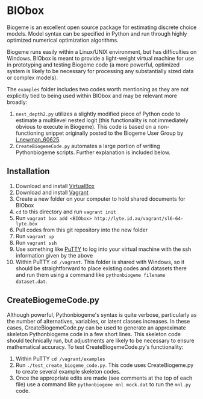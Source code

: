 BIObox
======

Biogeme is an excellent open source package for estimating discrete choice models.  Model syntax can be specified in Python and run through highly optimized numerical optimization algorithms.

Biogeme runs easily within a Linux/UNIX environment, but has difficulties on Windows.  BIObox is meant to provide a light-weight virtual machine for use in prototyping and testing Biogeme code (a more powerful, optimized system is likely to be necessary for processing any substantially sized data or complex models).

The `examples` folder includes two codes worth mentioning as they are not explicitly tied to being used within BIObox and may be relevant more broadly:

1. `nest_depth2.py` utilizes a slightly modified piece of Python code to estimate a multilevel nested logit (this functionality is not immediately obvious to execute in Biogeme).  This code is based on a non-functioning snippet originally posted to the Biogeme User Group by [j_newman_60625](https://groups.yahoo.com/neo/groups/biogeme/conversations/messages/2377).
2. `CreateBiogemeCode.py` automates a large portion of writing Pythonbiogeme scripts.  Further explanation is included below.

Installation
------------

1. Download and install [VirtualBox](https://www.virtualbox.org/wiki/Downloads)
2. Download and install [Vagrant](http://www.vagrantup.com/downloads.html)
3. Create a new folder on your computer to hold shared documents for BIObox
4. `cd` to this directory and run `vagrant init`
5. Run `vagrant box add <BIObox> http://lyte.id.au/vagrant/sl6-64-lyte.box`
6. Pull codes from this git repository into the new folder
7. Run `vagrant up`
8. Run `vagrant ssh`
9. Use something like [PuTTY](http://www.chiark.greenend.org.uk/~sgtatham/putty/download.html) to log into your virtual machine with the ssh information given by the above
10. Within PuTTY `cd /vagrant`.  This folder is shared with Windows, so it should be straightforward to place existing codes and datasets there and run them using a command like `pythonbiogeme filename dataset.dat`.

CreateBiogemeCode.py
--------------------

Although powerful, Pythonbiogeme's syntax is quite verbose, particularly as the number of alternatives, variables, or latent classes increases.  In these cases, CreateBiogemeCode.py can be used to generate an approximate skeleton Pythonbiogeme code in a few short lines.  This skeleton code should technically run, but adjustments are likely to be necessary to ensure mathematical accuracy.  To test CreateBiogemeCode.py's functionality:

1. Within PuTTY `cd /vagrant/examples`
2. Run `./test_create_biogeme_code.py`.  This code uses CreateBiogeme.py to create several example skeleton codes.
3. Once the appropriate edits are made (see comments at the top of each file) use a command like `pythonbiogeme mnl mock.dat` to run the `mnl.py` code.
